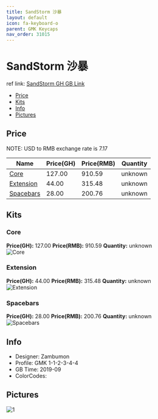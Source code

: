 ```yaml
---
title: SandStorm 沙暴
layout: default
icon: fa-keyboard-o
parent: GMK Keycaps
nav_order: 31015
---
```


# SandStorm 沙暴

ref link: [SandStorm GH GB Link]()

* [Price](#price)
* [Kits](#kits)
* [Info](#info)
* [Pictures](#pictures)


## Price  
NOTE: USD to RMB exchange rate is 7.17

| Name          | Price(GH)    |  Price(RMB) | Quantity |
| ------------- | ------------ |  ---------- | -------- |
|[Core](#core)|127.00|910.59|unknown|
|[Extension](#extension)|44.00|315.48|unknown|
|[Spacebars](#spacebars)|28.00|200.76|unknown|


## Kits
### Core
**Price(GH):** 127.00    **Price(RMB):** 910.59    **Quantity:** unknown  
<img src="{{ 'assets/images/gmk-keycaps/sandstorm/kits_pics/core.jpg' | relative_url }}" alt="Core" class="image featured">

### Extension
**Price(GH):** 44.00    **Price(RMB):** 315.48    **Quantity:** unknown  
<img src="{{ 'assets/images/gmk-keycaps/sandstorm/kits_pics/extension.png' | relative_url }}" alt="Extension" class="image featured">

### Spacebars
**Price(GH):** 28.00    **Price(RMB):** 200.76    **Quantity:** unknown  
<img src="{{ 'assets/images/gmk-keycaps/sandstorm/kits_pics/spacebars.png' | relative_url }}" alt="Spacebars" class="image featured">


## Info
* Designer: Zambumon
* Profile: GMK 1-1-2-3-4-4
* GB Time: 2019-09
* ColorCodes:  


## Pictures
<img src="{{ 'assets/images/gmk-keycaps/sandstorm/rendering_pics/1.jpg' | relative_url }}" alt="1" class="image featured">
